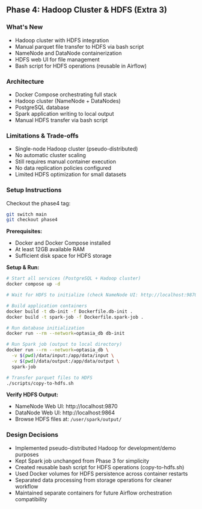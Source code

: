 ## Phase 4: Hadoop Cluster & HDFS (Extra 3)

### What's New
- Hadoop cluster with HDFS integration
- Manual parquet file transfer to HDFS via bash script
- NameNode and DataNode containerization
- HDFS web UI for file management
- Bash script for HDFS operations (reusable in Airflow)

### Architecture
- Docker Compose orchestrating full stack
- Hadoop cluster (NameNode + DataNodes)
- PostgreSQL database
- Spark application writing to local output
- Manual HDFS transfer via bash script

### Limitations & Trade-offs
- Single-node Hadoop cluster (pseudo-distributed)
- No automatic cluster scaling
- Still requires manual container execution
- No data replication policies configured
- Limited HDFS optimization for small datasets

### Setup Instructions
Checkout the phase4 tag:
```bash
git switch main
git checkout phase4
```

**Prerequisites:**
- Docker and Docker Compose installed
- At least 12GB available RAM
- Sufficient disk space for HDFS storage

**Setup & Run:**
```bash
# Start all services (PostgreSQL + Hadoop cluster)
docker compose up -d

# Wait for HDFS to initialize (check NameNode UI: http://localhost:9870)

# Build application containers
docker build -t db-init -f Dockerfile.db-init .
docker build -t spark-job -f Dockerfile.spark-job .

# Run database initialization
docker run --rm --network=optasia_db db-init

# Run Spark job (output to local directory)
docker run --rm --network=optasia_db \
  -v $(pwd)/data/input:/app/data/input \
  -v $(pwd)/data/output:/app/data/output \
  spark-job

# Transfer parquet files to HDFS
./scripts/copy-to-hdfs.sh
```

**Verify HDFS Output:**
- NameNode Web UI: http://localhost:9870
- DataNode Web UI: http://localhost:9864
- Browse HDFS files at: `/user/spark/output/`

### Design Decisions
- Implemented pseudo-distributed Hadoop for development/demo purposes
- Kept Spark job unchanged from Phase 3 for simplicity
- Created reusable bash script for HDFS operations (copy-to-hdfs.sh)
- Used Docker volumes for HDFS persistence across container restarts
- Separated data processing from storage operations for cleaner workflow
- Maintained separate containers for future Airflow orchestration compatibility
